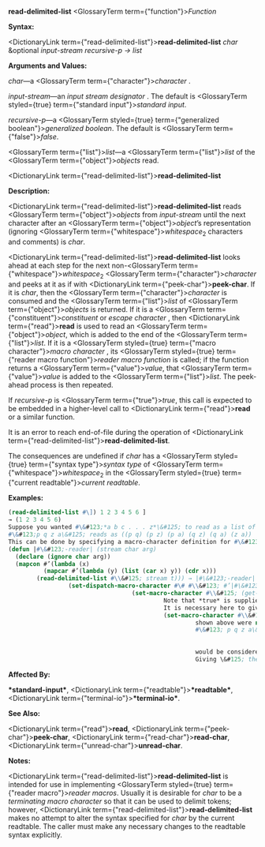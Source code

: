 **read-delimited-list** <GlossaryTerm  term={"function"}><i>Function</i></GlossaryTerm> 



**Syntax:** 



<DictionaryLink  term={"read-delimited-list"}><b>read-delimited-list</b></DictionaryLink> *char* &amp;optional *input-stream recursive-p → list* 



**Arguments and Values:** 



*char*—a <GlossaryTerm  term={"character"}><i>character</i></GlossaryTerm> . 



*input-stream*—an *input stream designator* . The default is <GlossaryTerm styled={true} term={"standard input"}><i>standard input</i></GlossaryTerm>. 



*recursive-p*—a <GlossaryTerm styled={true} term={"generalized boolean"}><i>generalized boolean</i></GlossaryTerm>. The default is <GlossaryTerm  term={"false"}><i>false</i></GlossaryTerm>. 



<GlossaryTerm  term={"list"}><i>list</i></GlossaryTerm>—a <GlossaryTerm  term={"list"}><i>list</i></GlossaryTerm> of the <GlossaryTerm  term={"object"}><i>objects</i></GlossaryTerm> read. 







 



 



<DictionaryLink  term={"read-delimited-list"}><b>read-delimited-list</b></DictionaryLink> 



**Description:** 



<DictionaryLink  term={"read-delimited-list"}><b>read-delimited-list</b></DictionaryLink> reads <GlossaryTerm  term={"object"}><i>objects</i></GlossaryTerm> from *input-stream* until the next character after an <GlossaryTerm  term={"object"}><i>object</i></GlossaryTerm>’s representation (ignoring <GlossaryTerm  term={"whitespace"}><i>whitespace</i></GlossaryTerm><sub>2</sub> characters and comments) is *char*. 



<DictionaryLink  term={"read-delimited-list"}><b>read-delimited-list</b></DictionaryLink> looks ahead at each step for the next non-<GlossaryTerm  term={"whitespace"}><i>whitespace</i></GlossaryTerm><sub>2</sub> <GlossaryTerm  term={"character"}><i>character</i></GlossaryTerm> and peeks at it as if with <DictionaryLink  term={"peek-char"}><b>peek-char</b></DictionaryLink>. If it is *char*, then the <GlossaryTerm  term={"character"}><i>character</i></GlossaryTerm> is consumed and the <GlossaryTerm  term={"list"}><i>list</i></GlossaryTerm> of <GlossaryTerm  term={"object"}><i>objects</i></GlossaryTerm> is returned. If it is a <GlossaryTerm  term={"constituent"}><i>constituent</i></GlossaryTerm> or *escape character* , then <DictionaryLink  term={"read"}><b>read</b></DictionaryLink> is used to read an <GlossaryTerm  term={"object"}><i>object</i></GlossaryTerm>, which is added to the end of the <GlossaryTerm  term={"list"}><i>list</i></GlossaryTerm>. If it is a <GlossaryTerm styled={true} term={"macro character"}><i>macro character</i></GlossaryTerm> , its <GlossaryTerm styled={true} term={"reader macro function"}><i>reader macro function</i></GlossaryTerm> is called; if the function returns a <GlossaryTerm  term={"value"}><i>value</i></GlossaryTerm>, that <GlossaryTerm  term={"value"}><i>value</i></GlossaryTerm> is added to the <GlossaryTerm  term={"list"}><i>list</i></GlossaryTerm>. The peek-ahead process is then repeated. 



If *recursive-p* is <GlossaryTerm  term={"true"}><i>true</i></GlossaryTerm>, this call is expected to be embedded in a higher-level call to <DictionaryLink  term={"read"}><b>read</b></DictionaryLink> or a similar function. 



It is an error to reach end-of-file during the operation of <DictionaryLink  term={"read-delimited-list"}><b>read-delimited-list</b></DictionaryLink>. 



The consequences are undefined if *char* has a <GlossaryTerm styled={true} term={"syntax type"}><i>syntax type</i></GlossaryTerm> of <GlossaryTerm  term={"whitespace"}><i>whitespace</i></GlossaryTerm><sub>2</sub> in the <GlossaryTerm styled={true} term={"current readtable"}><i>current readtable</i></GlossaryTerm>. 

**Examples:**
```lisp
(read-delimited-list #\]) 1 2 3 4 5 6 ] 
→ (1 2 3 4 5 6) 
Suppose you wanted #\&#123;*a b c . . . z*\&#125; to read as a list of all pairs of the elements *a*, *b*, *c*, *. . .*, *z*, for example. 
#\&#123;p q z a\&#125; reads as ((p q) (p z) (p a) (q z) (q a) (z a)) 
This can be done by specifying a macro-character definition for #\&#123; that does two things: reads in all the items up to the \&#125;, and constructs the pairs. **read-delimited-list** performs the first task. 
(defun |#\&#123;-reader| (stream char arg) 
  (declare (ignore char arg)) 
  (mapcon #’(lambda (x) 
	      (mapcar #’(lambda (y) (list (car x) y)) (cdr x))) 
	    (read-delimited-list #\\&#125; stream t))) → |#\&#123;-reader| 
				 (set-dispatch-macro-character #\# #\\&#123; #’|#\&#123;-reader|) → T 
							       (set-macro-character #\\&#125; (get-macro-character #\) **nil**)) 
										    Note that *true* is supplied for the *recursive-p* argument. 
										    It is necessary here to give a definition to the character \&#125; as well to prevent it from being a constituent. If the line 
										    (set-macro-character #\\&#125; (get-macro-character #\) **nil**)) 
													 shown above were not included, then the \&#125; in 
													 #\&#123; p q z a\&#125; 
													 
													 
													 would be considered a constituent character, part of the symbol named a\&#125;. This could be corrected by putting a space before the \&#125;, but it is better to call **set-macro-character**. 
													 Giving \&#125; the same definition as the standard definition of the character ) has the twin benefit of making it terminate tokens for use with **read-delimited-list** and also making it invalid for use in any other context. Attempting to read a stray \&#125; will signal an error. 
```
**Affected By:** 



**\*standard-input\***, <DictionaryLink  term={"readtable"}><b>\*readtable\*</b></DictionaryLink>, <DictionaryLink  term={"terminal-io"}><b>\*terminal-io\*</b></DictionaryLink>. 



**See Also:** 



<DictionaryLink  term={"read"}><b>read</b></DictionaryLink>, <DictionaryLink  term={"peek-char"}><b>peek-char</b></DictionaryLink>, <DictionaryLink  term={"read-char"}><b>read-char</b></DictionaryLink>, <DictionaryLink  term={"unread-char"}><b>unread-char</b></DictionaryLink>. 



**Notes:** 



<DictionaryLink  term={"read-delimited-list"}><b>read-delimited-list</b></DictionaryLink> is intended for use in implementing <GlossaryTerm styled={true} term={"reader macro"}><i>reader macros</i></GlossaryTerm>. Usually it is desirable for *char* to be a *terminating macro character* so that it can be used to delimit tokens; however, <DictionaryLink  term={"read-delimited-list"}><b>read-delimited-list</b></DictionaryLink> makes no attempt to alter the syntax specified for *char* by the current readtable. The caller must make any necessary changes to the readtable syntax explicitly. 



